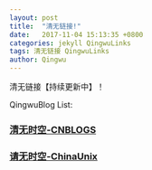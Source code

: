 ```yaml
---
layout: post
title:  "清无链接!"
date:   2017-11-04 15:13:35 +0800
categories: jekyll QingwuLinks
tags: 清无链接 QingwuLinks
author: Qingwu
---
```

清无链接【持续更新中】！

QingwuBlog List:
 ### [清无时空-CNBLOGS]
 ### [请无时空-ChinaUnix]

[清无时空-CNBLOGS]: http://www.cnblogs.com/halley/
[请无时空-ChinaUnix]: http://blog.chinaunix.net/uid/31404425.html

